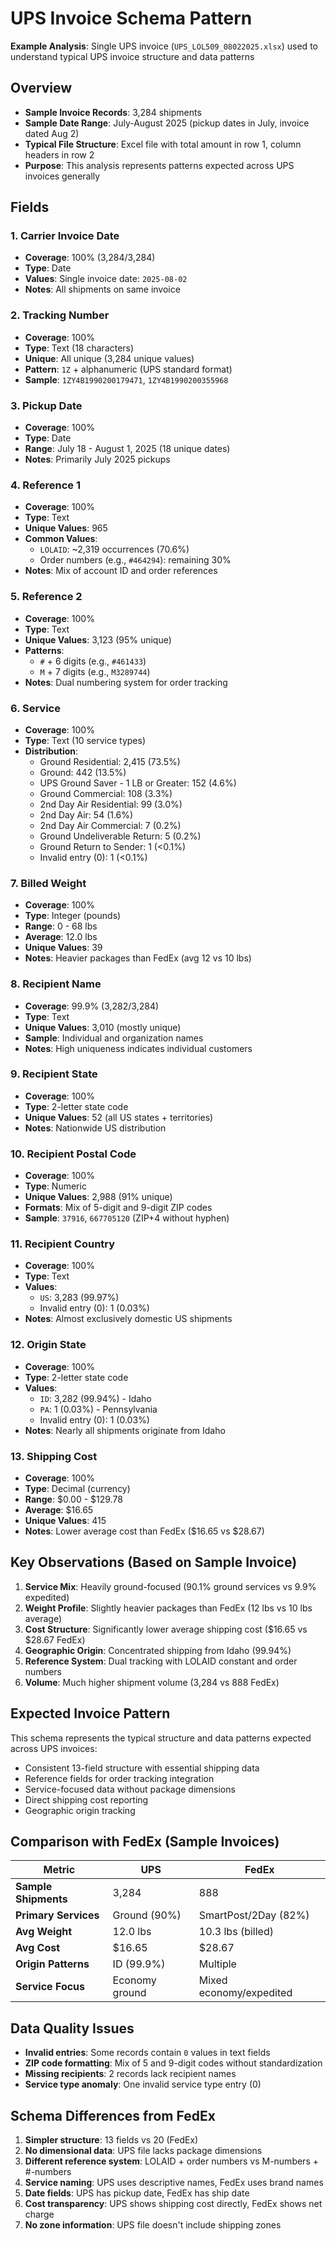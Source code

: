 # UPS Invoice Schema Pattern

**Example Analysis**: Single UPS invoice (`UPS_LOL509_08022025.xlsx`) used to understand typical UPS invoice structure and data patterns

## Overview
- **Sample Invoice Records**: 3,284 shipments
- **Sample Date Range**: July-August 2025 (pickup dates in July, invoice dated Aug 2)
- **Typical File Structure**: Excel file with total amount in row 1, column headers in row 2
- **Purpose**: This analysis represents patterns expected across UPS invoices generally

## Fields

### 1. Carrier Invoice Date
- **Coverage**: 100% (3,284/3,284)
- **Type**: Date
- **Values**: Single invoice date: `2025-08-02`
- **Notes**: All shipments on same invoice

### 2. Tracking Number
- **Coverage**: 100%
- **Type**: Text (18 characters)
- **Unique**: All unique (3,284 unique values)
- **Pattern**: `1Z` + alphanumeric (UPS standard format)
- **Sample**: `1ZY4B1990200179471`, `1ZY4B1990200355968`

### 3. Pickup Date
- **Coverage**: 100%
- **Type**: Date
- **Range**: July 18 - August 1, 2025 (18 unique dates)
- **Notes**: Primarily July 2025 pickups

### 4. Reference 1
- **Coverage**: 100%
- **Type**: Text
- **Unique Values**: 965
- **Common Values**: 
  - `LOLAID`: ~2,319 occurrences (70.6%)
  - Order numbers (e.g., `#464294`): remaining 30%
- **Notes**: Mix of account ID and order references

### 5. Reference 2
- **Coverage**: 100%
- **Type**: Text
- **Unique Values**: 3,123 (95% unique)
- **Patterns**:
  - `#` + 6 digits (e.g., `#461433`)
  - `M` + 7 digits (e.g., `M3289744`)
- **Notes**: Dual numbering system for order tracking

### 6. Service
- **Coverage**: 100%
- **Type**: Text (10 service types)
- **Distribution**:
  - Ground Residential: 2,415 (73.5%)
  - Ground: 442 (13.5%)
  - UPS Ground Saver - 1 LB or Greater: 152 (4.6%)
  - Ground Commercial: 108 (3.3%)
  - 2nd Day Air Residential: 99 (3.0%)
  - 2nd Day Air: 54 (1.6%)
  - 2nd Day Air Commercial: 7 (0.2%)
  - Ground Undeliverable Return: 5 (0.2%)
  - Ground Return to Sender: 1 (<0.1%)
  - Invalid entry (0): 1 (<0.1%)

### 7. Billed Weight
- **Coverage**: 100%
- **Type**: Integer (pounds)
- **Range**: 0 - 68 lbs
- **Average**: 12.0 lbs
- **Unique Values**: 39
- **Notes**: Heavier packages than FedEx (avg 12 vs 10 lbs)

### 8. Recipient Name
- **Coverage**: 99.9% (3,282/3,284)
- **Type**: Text
- **Unique Values**: 3,010 (mostly unique)
- **Sample**: Individual and organization names
- **Notes**: High uniqueness indicates individual customers

### 9. Recipient State
- **Coverage**: 100%
- **Type**: 2-letter state code
- **Unique Values**: 52 (all US states + territories)
- **Notes**: Nationwide US distribution

### 10. Recipient Postal Code
- **Coverage**: 100%
- **Type**: Numeric
- **Unique Values**: 2,988 (91% unique)
- **Formats**: Mix of 5-digit and 9-digit ZIP codes
- **Sample**: `37916`, `667705120` (ZIP+4 without hyphen)

### 11. Recipient Country
- **Coverage**: 100%
- **Type**: Text
- **Values**: 
  - `US`: 3,283 (99.97%)
  - Invalid entry (0): 1 (0.03%)
- **Notes**: Almost exclusively domestic US shipments

### 12. Origin State
- **Coverage**: 100%
- **Type**: 2-letter state code
- **Values**:
  - `ID`: 3,282 (99.94%) - Idaho
  - `PA`: 1 (0.03%) - Pennsylvania
  - Invalid entry (0): 1 (0.03%)
- **Notes**: Nearly all shipments originate from Idaho

### 13. Shipping Cost
- **Coverage**: 100%
- **Type**: Decimal (currency)
- **Range**: $0.00 - $129.78
- **Average**: $16.65
- **Unique Values**: 415
- **Notes**: Lower average cost than FedEx ($16.65 vs $28.67)

## Key Observations (Based on Sample Invoice)

1. **Service Mix**: Heavily ground-focused (90.1% ground services vs 9.9% expedited)
2. **Weight Profile**: Slightly heavier packages than FedEx (12 lbs vs 10 lbs average)
3. **Cost Structure**: Significantly lower average shipping cost ($16.65 vs $28.67 FedEx)
4. **Geographic Origin**: Concentrated shipping from Idaho (99.94%)
5. **Reference System**: Dual tracking with LOLAID constant and order numbers
6. **Volume**: Much higher shipment volume (3,284 vs 888 FedEx)

## Expected Invoice Pattern

This schema represents the typical structure and data patterns expected across UPS invoices:
- Consistent 13-field structure with essential shipping data
- Reference fields for order tracking integration
- Service-focused data without package dimensions
- Direct shipping cost reporting
- Geographic origin tracking

## Comparison with FedEx (Sample Invoices)

| Metric | UPS | FedEx |
|--------|-----|-------|
| **Sample Shipments** | 3,284 | 888 |
| **Primary Services** | Ground (90%) | SmartPost/2Day (82%) |
| **Avg Weight** | 12.0 lbs | 10.3 lbs (billed) |
| **Avg Cost** | $16.65 | $28.67 |
| **Origin Patterns** | ID (99.9%) | Multiple |
| **Service Focus** | Economy ground | Mixed economy/expedited |

## Data Quality Issues

- **Invalid entries**: Some records contain `0` values in text fields
- **ZIP code formatting**: Mix of 5 and 9-digit codes without standardization
- **Missing recipients**: 2 records lack recipient names
- **Service type anomaly**: One invalid service type entry (0)

## Schema Differences from FedEx

1. **Simpler structure**: 13 fields vs 20 (FedEx)
2. **No dimensional data**: UPS file lacks package dimensions
3. **Different reference system**: LOLAID + order numbers vs M-numbers + #-numbers
4. **Service naming**: UPS uses descriptive names, FedEx uses brand names
5. **Date fields**: UPS has pickup date, FedEx has ship date
6. **Cost transparency**: UPS shows shipping cost directly, FedEx shows net charge
7. **No zone information**: UPS file doesn't include shipping zones